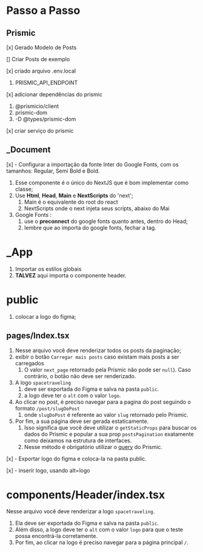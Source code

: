 # Passo a Passo

## Prismic

[x] Gerado Modelo de Posts

[] Criar Posts de exemplo

[x] criado arquivo .env.local

1. PRISMIC_API_ENDPOINT

[x] adicionar dependências do prismic

1. @prismicio/client
2. prismic-dom
3. -D @types/prismic-dom

[x] criar serviço do prismic

## \_Document

[x] - Configurar a importação da fonte Inter do Google Fonts, com os tamanhos: Regular, Semi Bold e Bold.

1. Esse componente é o único do NextJS que é bom implementar como classe;
2. Use **Html**, **Head**, **Main** e **NextScripts** do 'next';
   1. Main é o equivalente do root do react
   2. NextScripts onde o next injeta seus scripts, abaixo do Mai
3. Google Fonts :
   1. use o **preconnect** do google fonts quanto antes, dentro do Head;
   2. lembre que ao importa do google fonts, fechar a tag.

# \_App

1. Importar os estilos globais
2. **TALVEZ** aqui importa o componente header.

# public

1. colocar a logo do figma;

## pages/Index.tsx

1. Nesse arquivo você deve renderizar todos os posts da paginação;
2. exibir o botão `Carregar mais posts` caso existam mais posts a ser carregados
   1. O valor `next_page` retornado pela Prismic não pode ser `null`). Caso contrário, o botão não deve ser renderizado.
3. A logo `spacetraveling`
   1. deve ser exportada do Figma e salva na pasta `public`.
   2. a logo deve ter o `alt` com o valor `logo`.
4. Ao clicar no post, é preciso navegar para a pagina do post seguindo o formato `/post/slugDoPost`
   1. onde `slugDoPost` é referente ao valor `slug` retornado pelo Prismic.
5. Por fim, a sua página deve ser gerada estaticamente.
   1. Isso significa que você deve utilizar o `getStaticProps` para buscar os dados do Prismic e popular a sua prop `postsPagination` exatamente como deixamos na estrutura de interfaces.
   2. Nesse método é obrigatório utilizar o [query](https://prismic.io/docs/technologies/query-a-single-type-document-javascript) do Prismic.

[x] - Exportar logo do figma e coloca-la na pasta public.

[x] - inserir logo, usando alt=logo

# components/Header/index.tsx

Nesse arquivo você deve renderizar a logo `spacetraveling`.

1. Ela deve ser exportada do Figma e salva na pasta `public`.
2. Além disso, a logo deve ter o `alt` com o valor `logo` para que o teste possa encontrá-la corretamente.
3. Por fim, ao clicar na logo é preciso navegar para a página principal `/`.
